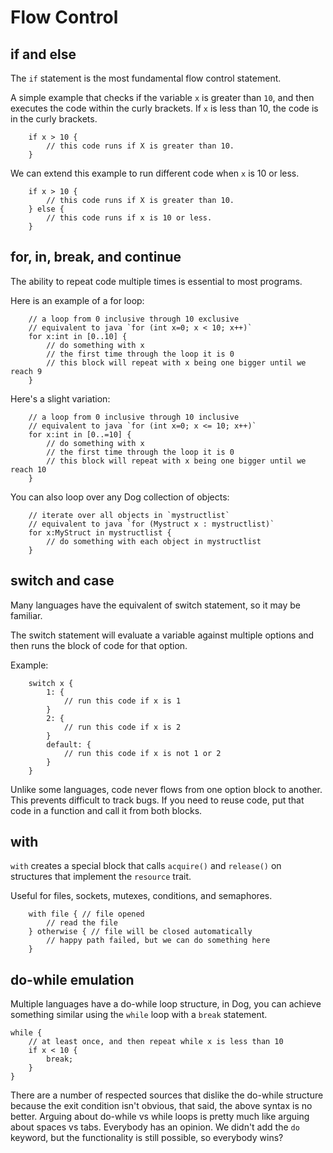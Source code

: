 # Flow Control

## if and else
The `if` statement is the most fundamental flow control statement.

A simple example that checks if the variable `x` is greater than `10`, and then executes
the code within the curly brackets. If `x` is less than 10, the code is in the curly brackets.
```
    if x > 10 {
        // this code runs if X is greater than 10.
    }
```

We can extend this example to run different code when `x` is 10 or less.
```
    if x > 10 {
        // this code runs if X is greater than 10.
    } else {
        // this code runs if x is 10 or less.
    }
```


## for, in, break, and continue

The ability to repeat code multiple times is essential to most programs. 

Here is an example of a for loop:
```
    // a loop from 0 inclusive through 10 exclusive
    // equivalent to java `for (int x=0; x < 10; x++)`
    for x:int in [0..10] {
        // do something with x
        // the first time through the loop it is 0
        // this block will repeat with x being one bigger until we reach 9
    } 
```

Here's a slight variation:
```
    // a loop from 0 inclusive through 10 inclusive
    // equivalent to java `for (int x=0; x <= 10; x++)`
    for x:int in [0..=10] {
        // do something with x
        // the first time through the loop it is 0
        // this block will repeat with x being one bigger until we reach 10
    } 
```

You can also loop over any Dog collection of objects:
```
    // iterate over all objects in `mystructlist`
    // equivalent to java `for (Mystruct x : mystructlist)`
    for x:MyStruct in mystructlist {
        // do something with each object in mystructlist
    } 
```

## switch and case

Many languages have the equivalent of switch statement, so it may be familiar.

The switch statement will evaluate a variable against multiple options and then runs the block of code
for that option.

Example:
```
    switch x {
        1: {
            // run this code if x is 1
        }
        2: {
            // run this code if x is 2
        }
        default: {
            // run this code if x is not 1 or 2
        }
    }
```

Unlike some languages, code never flows from one option block to another. This prevents difficult to track bugs.
If you need to reuse code, put that code in a function and call it from both blocks.

## with
`with` creates a special block that calls `acquire()` and `release()` on 
structures that implement the `resource` trait.

Useful for files, sockets, mutexes, conditions, and semaphores. 

```
    with file { // file opened
        // read the file
    } otherwise { // file will be closed automatically
        // happy path failed, but we can do something here
    }
```

## do-while emulation

Multiple languages have a do-while loop structure, in Dog, you can achieve something similar using
the `while` loop with a `break` statement.

```
while {
    // at least once, and then repeat while x is less than 10
    if x < 10 {
        break;
    }
} 
```

There are a number of respected sources that dislike the do-while structure because the exit condition
isn't obvious, that said, the above syntax is no better. Arguing about do-while vs while loops is pretty
much like arguing about spaces vs tabs. Everybody has an opinion. We didn't add the `do` keyword, but
the functionality is still possible, so everybody wins?